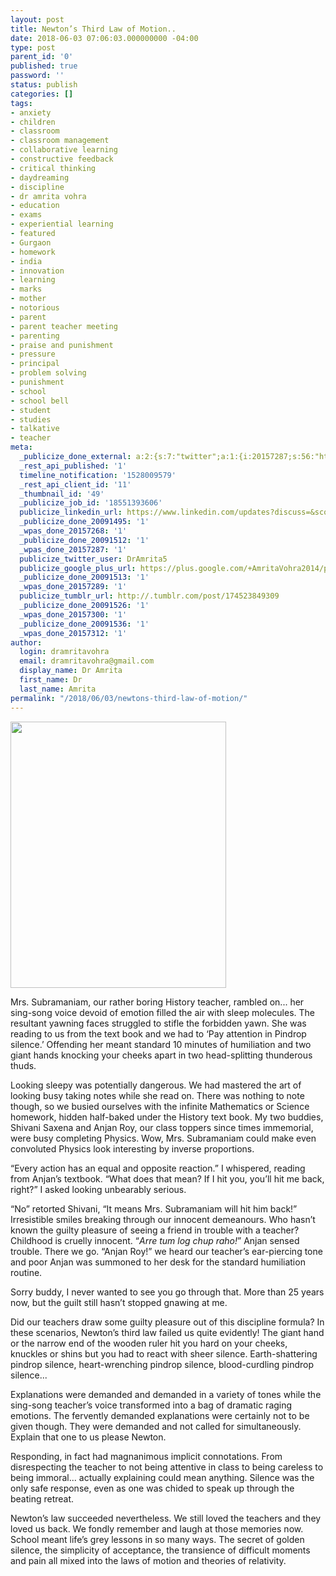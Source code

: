 ```yaml
---
layout: post
title: Newton’s Third Law of Motion..
date: 2018-06-03 07:06:03.000000000 -04:00
type: post
parent_id: '0'
published: true
password: ''
status: publish
categories: []
tags:
- anxiety
- children
- classroom
- classroom management
- collaborative learning
- constructive feedback
- critical thinking
- daydreaming
- discipline
- dr amrita vohra
- education
- exams
- experiential learning
- featured
- Gurgaon
- homework
- india
- innovation
- learning
- marks
- mother
- notorious
- parent
- parent teacher meeting
- parenting
- praise and punishment
- pressure
- principal
- problem solving
- punishment
- school
- school bell
- student
- studies
- talkative
- teacher
meta:
  _publicize_done_external: a:2:{s:7:"twitter";a:1:{i:20157287;s:56:"https://twitter.com/DrAmrita5/status/1003171017542553600";}s:8:"facebook";a:1:{i:20157312;s:37:"https://facebook.com/1688313794538950";}}
  _rest_api_published: '1'
  timeline_notification: '1528009579'
  _rest_api_client_id: '11'
  _thumbnail_id: '49'
  _publicize_job_id: '18551393606'
  publicize_linkedin_url: https://www.linkedin.com/updates?discuss=&scope=326094102&stype=M&topic=6408936699476447232&type=U&a=JlyW
  _publicize_done_20091495: '1'
  _wpas_done_20157268: '1'
  _publicize_done_20091512: '1'
  _wpas_done_20157287: '1'
  publicize_twitter_user: DrAmrita5
  publicize_google_plus_url: https://plus.google.com/+AmritaVohra2014/posts/djuAYk9n9XV
  _publicize_done_20091513: '1'
  _wpas_done_20157289: '1'
  publicize_tumblr_url: http://.tumblr.com/post/174523849309
  _publicize_done_20091526: '1'
  _wpas_done_20157300: '1'
  _publicize_done_20091536: '1'
  _wpas_done_20157312: '1'
author:
  login: dramritavohra
  email: dramritavohra@gmail.com
  display_name: Dr Amrita
  first_name: Dr
  last_name: Amrita
permalink: "/2018/06/03/newtons-third-law-of-motion/"
---
```

<p><img src="{{ site.baseurl }}/assets/2018/06/a4514b89-c8c7-4ae7-a5cf-7b4d1f3ca93a-23954-00001485a607a51e.jpg" class="alignnone size-full wp-image-49" height="426" width="345" /></p>
<p>Mrs. Subramaniam, our rather boring History teacher, rambled on... her sing-song voice devoid of emotion filled the air with sleep molecules. The resultant yawning faces struggled to stifle the forbidden yawn. She was reading to us from the text book and we had to ‘Pay attention in Pindrop silence.’ Offending her meant standard 10 minutes of humiliation and two giant hands knocking your cheeks apart in two head-splitting thunderous thuds.</p>
<p>Looking sleepy was potentially dangerous. We had mastered the art of looking busy taking notes while she read on. There was nothing to note though, so we busied ourselves with the infinite Mathematics or Science homework, hidden half-baked under the History text book. My two buddies, Shivani Saxena and Anjan Roy, our class toppers since times immemorial, were busy completing Physics. Wow, Mrs. Subramaniam could make even convoluted Physics look interesting by inverse proportions.</p>
<p>“Every action has an equal and opposite reaction.” I whispered, reading from Anjan’s textbook. “What does that mean? If I hit you, you’ll hit me back, right?” I asked looking unbearably serious.</p>
<p>“No” retorted Shivani, “It means Mrs. Subramaniam will hit him back!” Irresistible smiles breaking through our innocent demeanours. Who hasn’t known the guilty pleasure of seeing a friend in trouble with a teacher? Childhood is cruelly innocent. “<em>Arre tum log chup raho!</em>” Anjan sensed trouble. There we go. “Anjan Roy!” we heard our teacher’s ear-piercing tone and poor Anjan was summoned to her desk for the standard humiliation routine.</p>
<p>Sorry buddy, I never wanted to see you go through that. More than 25 years now, but the guilt still hasn’t stopped gnawing at me.</p>
<p>Did our teachers draw some guilty pleasure out of this discipline formula? In these scenarios, Newton’s third law failed us quite evidently! The giant hand or the narrow end of the wooden ruler hit you hard on your cheeks, knuckles or shins but you had to react with sheer silence. Earth-shattering pindrop silence, heart-wrenching pindrop silence, blood-curdling pindrop silence...</p>
<p>Explanations were demanded and demanded in a variety of tones while the sing-song teacher’s voice transformed into a bag of dramatic raging emotions. The fervently demanded explanations were certainly not to be given though. They were demanded and not called for simultaneously. Explain that one to us please Newton.</p>
<p>Responding, in fact had magnanimous implicit connotations. From disrespecting the teacher to not being attentive in class to being careless to being immoral... actually explaining could mean anything. Silence was the only safe response, even as one was chided to speak up through the beating retreat.</p>
<p>Newton’s law succeeded nevertheless. We still loved the teachers and they loved us back. We fondly remember and laugh at those memories now. School meant life’s grey lessons in so many ways. The secret of golden silence, the simplicity of acceptance, the transience of difficult moments and pain all mixed into the laws of motion and theories of relativity.</p>
